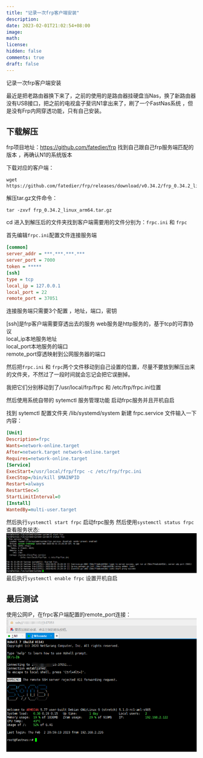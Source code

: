 ```yaml
---
title: "记录一次frp客户端安装"
description: 
date: 2023-02-01T21:02:54+08:00
image: 
math: 
license: 
hidden: false
comments: true
draft: false
---
```


记录一次frp客户端安装

最近是把老路由器换下来了，之前的使用的是路由器挂硬盘当Nas，换了新路由器没有USB接口，把之前的电视盒子斐讯N1拿出来了，刷了一个FastNas系统
，但是没有Frp内网穿透功能，只有自己安装。

## 下载解压

frp项目地址：https://github.com/fatedier/frp
找到自己跟自己frp服务端匹配的版本 ，再确认N1的系统版本

下载对应的客户端：
```shell
wget https://github.com/fatedier/frp/releases/download/v0.34.2/frp_0.34.2_linux_arm64.tar.gz
```

解压tar.gz文件命令：
```shell
tar -zxvf frp_0.34.2_linux_arm64.tar.gz
```

cd 进入到解压后的文件夹找到客户端需要用的文件分别为：`frpc.ini` 和 `frpc`

首先编辑`frpc.ini`配置文件连接服务端
```ini
[common]
server_addr = ***.***.***.***
server_port = 7000
token = *****
[ssh]
type = tcp
local_ip = 127.0.0.1
local_port = 22
remote_port = 37051
```
连接服务端只需要3个配置 ，地址，端口，密钥

[ssh]是frp客户端需要穿透出去的服务
web服务是http服务的，基于tcp的可靠协议  
local_ip本地服务地址  
local_port本地服务的端口  
remote_port穿透映射到公网服务器的端口  

然后把`frpc.ini` 和 `frpc`两个文件移动到自己设置的位置，尽量不要放到解压出来的文件夹，不然过了一段时间就会忘记会把它误删掉。

我把它们分别移动到了/usr/local/frp/frpc 和 /etc/frp/frpc.ini位置

然后使用系统自带的  sytemctl 服务管理功能 启动frpc服务并且开机自启

找到 sytemctl 配置文件夹 /lib/systemd/system 新建 frpc.service 文件输入一下内容：
```ini
[Unit]
Description=frpc
Wants=network-online.target
After=network.target network-online.target
Requires=network-online.target
[Service]
ExecStart=/usr/local/frp/frpc -c /etc/frp/frpc.ini
ExecStop=/bin/kill $MAINPID
Restart=always
RestartSec=5
StartLimitInterval=0
[Install]
WantedBy=multi-user.target
```
然后执行`systemctl start frpc` 启动frpc服务
然后使用`systemctl status frpc`  查看服务状态:
![img.png](img.png)
最后执行`systemctl enable frpc` 设置开机自启

## 最后测试
使用公网IP，在frpc客户端配置的remote_port连接：
![img_1.png](img_1.png)






